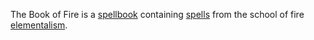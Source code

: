 The Book of Fire is a [spellbook](Spellbook.md) containing [spells](Spell.md) from the school of fire [elementalism](Elementalism.md).